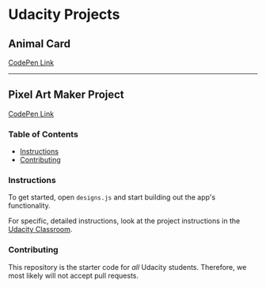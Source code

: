 # Udacity Projects

## Animal Card

[CodePen Link](https://codepen.io/KFBR392/pen/OORzrv)

-----

## Pixel Art Maker Project

[CodePen Link](https://codepen.io/KFBR392/pen/yPzdNP)

### Table of Contents

* [Instructions](#instructions)
* [Contributing](#contributing)

### Instructions

To get started, open `designs.js` and start building out the app's functionality.

For specific, detailed instructions, look at the project instructions in the [Udacity Classroom](https://classroom.udacity.com/me).

### Contributing

This repository is the starter code for _all_ Udacity students. Therefore, we most likely will not accept pull requests.
